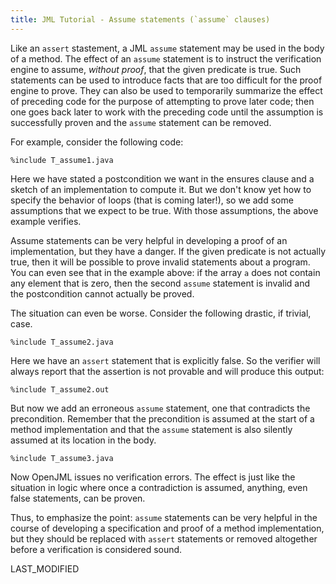 ```yaml
---
title: JML Tutorial - Assume statements (`assume` clauses)
---
```


Like an `assert` stastement, a JML  `assume` statement may be used in the
body of a method. The effect of an `assume` statement is to instruct
the verification engine to assume, *without proof*, that the given 
predicate is true. Such statements can be used to introduce
facts that are too difficult for the proof engine to prove.
They can also be used to temporarily summarize the effect of preceding code 
for the purpose of attempting to prove later code; then one goes back later
to work with the preceding code until the assumption is successfully 
proven and the `assume` statement can be removed.

For example, consider the following code:
```
%include T_assume1.java
```

Here we have stated a postcondition we want in the ensures clause and a sketch
of an implementation to compute it. But we don't know yet how to 
specify the behavior of loops (that is coming later!), so we add some 
assumptions that we expect to be true. With those assumptions, the
above example verifies.

Assume statements can be very helpful in developing a proof of an implementation, but they have a danger. If the given predicate is not actually 
true, then it will be possible to prove invalid statements about a program.
You can even see that in the example above: if the array `a` does not
contain any element that is zero, then the second `assume` statement is
invalid and the postcondition cannot actually be proved.

The situation can even be worse. Consider the following drastic, if trivial, case.
```
%include T_assume2.java
```
Here we have an `assert` statement that is explicitly false. So the verifier
will always report that the assertion is not provable and will produce 
this output:
```
%include T_assume2.out
```

But now we add an erroneous `assume` statement, one that contradicts the
precondition. Remember that the precondition is assumed at the start of a 
method implementation and that the `assume` statement
is also silently assumed at its location in the body.
```
%include T_assume3.java
```
Now OpenJML issues no verification errors. The effect is just like 
the situation in logic where once a contradiction is assumed, anything,
even false statements, can be proven.

Thus, to emphasize the point: `assume` statements can be very helpful in the course of developing 
a specification and proof of a method implementation, but they should be 
replaced with `assert` statements or removed altogether before a verification
is considered sound.

LAST_MODIFIED
